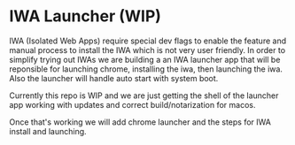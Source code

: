 # IWA Launcher (WIP)

IWA (Isolated Web Apps) require special dev flags to enable the feature and manual process to install the IWA which is not very user friendly. In order to simplify trying out IWAs we are building a an IWA launcher app that will be reponsible for launching chrome, installing the iwa, then launching the iwa. Also the launcher will handle auto start with system boot. 

Currently this repo is WIP and we are just getting the shell of the launcher app working with updates and correct build/notarization for macos. 

Once that's working we will add chrome launcher and the steps for IWA install and launching.  

